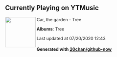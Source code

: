 ## Currently Playing on YTMusic

[<img align="left" width="100" src="https://lh3.googleusercontent.com/2wJbPrEwBzZsLnMkmJ9pHoZSiV0-pkA4UWdRV6tFCgAFbc2gcZiDeYeQu9kbROfll_MsHG87yze5XVE">](https://music.youtube.com/channel/UCX63EN7MeI3_ThgKMzV4ZXQ)

Car, the garden - Tree

**Albums**: Tree

Last updated at 07/20/2020 12:43

#### Generated with [20chan/github-now](https://github.com/20chan/github-now)


<!--
**20chan/20chan** is a ✨ _special_ ✨ repository because its `README.md` (this file) appears on your GitHub profile.

Here are some ideas to get you started:

- 🔭 I’m currently working on ...
- 🌱 I’m currently learning ...
- 👯 I’m looking to collaborate on ...
- 🤔 I’m looking for help with ...
- 💬 Ask me about ...
- 📫 How to reach me: ...
- 😄 Pronouns: ...
- ⚡ Fun fact: ...
-->
